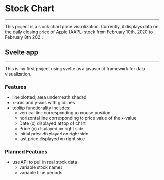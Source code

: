 # Stock Chart

---

This project is a stock chart price visualization. Currently, it displays data on the daily closing price of Apple (AAPL) stock from February 10th, 2020 to February 8th 2021.

## Svelte app

---

This is my first project using svelte as a javascript framework for data visualization.

### Features

- line plotted, area underneath shaded
- x-axis and y-axis with gridlines
- tooltip functionality includes:
  - vertical line corresponding to mouse position
  - horizontal line corresponding to price value of the x-value
  - Date (x) displayed at top of chart
  - Price (y) displayed on right side
  - initial price displayed on right side
  - last price displayed on right side

### Planned Features

- use API to pull in real stock data
  - variable stock names
  - variable time periods
